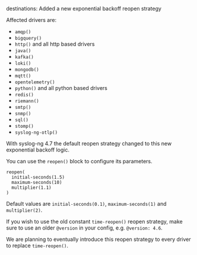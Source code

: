 destinations: Added a new exponential backoff reopen strategy

Affected drivers are:
 * `amqp()`
 * `bigquery()`
 * `http()` and all http based drivers
 * `java()`
 * `kafka()`
 * `loki()`
 * `mongodb()`
 * `mqtt()`
 * `opentelemetry()`
 * `python()` and all python based drivers
 * `redis()`
 * `riemann()`
 * `smtp()`
 * `snmp()`
 * `sql()`
 * `stomp()`
 * `syslog-ng-otlp()`

With syslog-ng 4.7 the default reopen strategy changed to this new
exponential backoff logic.

You can use the `reopen()` block to configure its parameters.

```
reopen(
  initial-seconds(1.5)
  maximum-seconds(10)
  multiplier(1.1)
)
```

Default values are `initial-seconds(0.1)`, `maximum-seconds(1)` and `multiplier(2)`.

If you wish to use the old constant `time-reopen()` reopen strategy,
make sure to use an older `@version` in your config, e.g. `@version: 4.6`.

We are planning to eventually introduce this reopen strategy to every driver
to replace `time-reopen()`.
